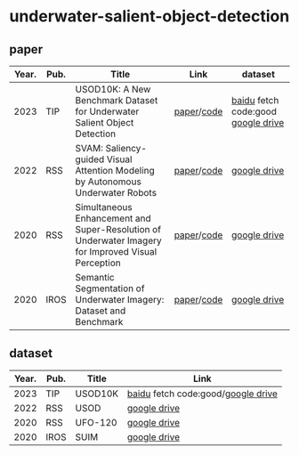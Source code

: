 # underwater-salient-object-detection

## paper

| Year. | Pub. | Title | Link | dataset | 
| --- | --- | --- | --- | --- |  
| 2023 | TIP | USOD10K: A New Benchmark Dataset for Underwater Salient Object Detection | [paper](https://ieeexplore.ieee.org/document/10102831)/[code](https://github.com/LinHong-HIT/USOD10K) | [baidu](https://pan.baidu.com/share/init?surl=edg2B9HjnHdEpmwnUOT0-w) fetch code:good  [google drive](https://drive.google.com/file/d/1PH0PwKchXnkWwtAwbhNSW4utMCp5zer8/view) | 
| 2022 | RSS | SVAM: Saliency-guided Visual Attention Modeling by Autonomous Underwater Robots | [paper](http://www.roboticsproceedings.org/rss18/p048.pdf)/[code](https://github.com/xahidbuffon/SVAM-Net) | [google drive](https://irvlab.cs.umn.edu/resources/usod-dataset) |  
| 2020 | RSS | Simultaneous Enhancement and Super-Resolution of Underwater Imagery for Improved Visual Perception | [paper](http://www.roboticsproceedings.org/rss16/p018.pdf)/[code](https://github.com/IRVLab/Deep-SESR) | [google drive](http://irvlab.cs.umn.edu/resources/ufo-120-dataset) |  
| 2020 | IROS | Semantic Segmentation of Underwater Imagery: Dataset and Benchmark | [paper](https://arxiv.org/pdf/2004.01241.pdf)/[code](https://github.com/xahidbuffon/SUIM) | [google drive](http://irvlab.cs.umn.edu/resources/suim-dataset) | 

## dataset

| Year. | Pub. | Title | Link | 
| --- | --- | --- | --- |  
| 2023 | TIP | USOD10K | [baidu](https://pan.baidu.com/share/init?surl=edg2B9HjnHdEpmwnUOT0-w) fetch code:good/[google drive](https://drive.google.com/file/d/1PH0PwKchXnkWwtAwbhNSW4utMCp5zer8/view) |  
| 2022 | RSS | USOD | [google drive](https://irvlab.cs.umn.edu/resources/usod-dataset) |  
| 2020 | RSS | UFO-120 | [google drive](http://irvlab.cs.umn.edu/resources/ufo-120-dataset) |  
| 2020 | IROS | SUIM | [google drive](http://irvlab.cs.umn.edu/resources/suim-dataset) | 

